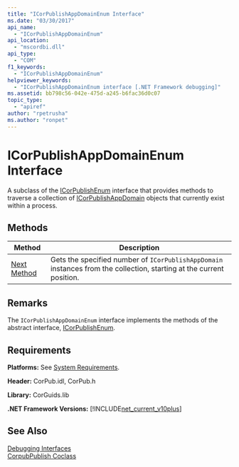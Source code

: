 ```yaml
---
title: "ICorPublishAppDomainEnum Interface"
ms.date: "03/30/2017"
api_name: 
  - "ICorPublishAppDomainEnum"
api_location: 
  - "mscordbi.dll"
api_type: 
  - "COM"
f1_keywords: 
  - "ICorPublishAppDomainEnum"
helpviewer_keywords: 
  - "ICorPublishAppDomainEnum interface [.NET Framework debugging]"
ms.assetid: bb798c56-042e-475d-a245-b6fac36d0c07
topic_type: 
  - "apiref"
author: "rpetrusha"
ms.author: "ronpet"
---
```

# ICorPublishAppDomainEnum Interface
A subclass of the [ICorPublishEnum](../../../../docs/framework/unmanaged-api/debugging/icorpublishenum-interface.md) interface that provides methods to traverse a collection of [ICorPublishAppDomain](../../../../docs/framework/unmanaged-api/debugging/icorpublishappdomain-interface.md) objects that currently exist within a process.  

## Methods  


|Method|Description|  
|------------|-----------------|  
|[Next Method](../../../../docs/framework/unmanaged-api/debugging/icorpublishappdomainenum-next-method.md)|Gets the specified number of `ICorPublishAppDomain` instances from the collection, starting at the current position.|  

## Remarks  
 The `ICorPublishAppDomainEnum` interface implements the methods of the abstract interface, [ICorPublishEnum](../../../../docs/framework/unmanaged-api/debugging/icorpublishenum-interface.md).  

## Requirements  
 **Platforms:** See [System Requirements](../../../../docs/framework/get-started/system-requirements.md).  

 **Header:** CorPub.idl, CorPub.h  

 **Library:** CorGuids.lib  

 **.NET Framework Versions:** [!INCLUDE[net_current_v10plus](../../../../includes/net-current-v10plus-md.md)]  

## See Also  
 [Debugging Interfaces](../../../../docs/framework/unmanaged-api/debugging/debugging-interfaces.md)  
 [CorpubPublish Coclass](../../../../docs/framework/unmanaged-api/debugging/corpubpublish-coclass.md)
